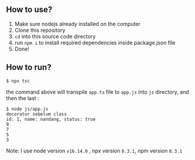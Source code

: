 ## How to use?
1. Make sure nodejs already installed on the computer
2. Clone this repository
3. `cd` into this source code directory
4. run `npm i` to install required dependencies inside package.json file
5. Done! 

## How to run?
`$ npx tsc`

the command above will transpile `app.ts` file to `app.js` into `js` directory, and then the last :

```
$ node js/app.js
decorator sebelum class
id: 1, name: nandang, status: true
9
7
5
3
```

Note: I use node version `v16.14.0` , npx version `8.3.1`, npm version `8.3.1`